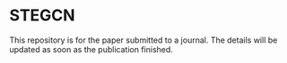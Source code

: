 # STEGCN
This repository is for the paper submitted to a journal.  The details will be updated as soon as the publication finished.
